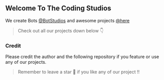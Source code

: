 ## Welcome To The Coding Studios

We create Bots [@BotStudios](https://github.com/botstudios) and awesome projects [@here](#)

> Check out all our projects down below 👇

### Credit
Please credit the author and the following repository if you feature or use any of our projects.
> Remember to leave a star 🌟 if you like any of our project !!

